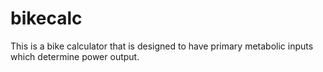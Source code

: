 # bikecalc

This is a bike calculator that is designed to have primary metabolic inputs which determine power output. 
